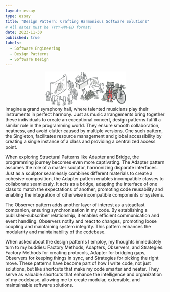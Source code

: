 ```yaml
---
layout: essay
type: essay
title: "Design Pattern: Crafting Harmonious Software Solutions"
# All dates must be YYYY-MM-DD format!
date: 2023-11-30
published: true
labels:
  - Software Engineering
  - Design Patterns
  - Software Design
---
```

<img height="40%" 
     style="display: block;
  margin-left: auto;
  margin-right: auto;
  width: 50%" 
     src="../img/index-design-patterns-3x.png">
Imagine a grand symphony hall, where talented musicians play their instruments in perfect harmony. Just as music arrangements bring together these individuals to create an exceptional concert, design patterns fulfill a similar role in the programming world. They ensure smooth collaboration, neatness, and avoid clutter caused by multiple versions. One such pattern, the Singleton, facilitates resource management and global accessibility by creating a single instance of a class and providing a centralized access point.

When exploring Structural Patterns like Adapter and Bridge, the programming journey becomes even more captivating. The Adapter pattern assumes the role of a master sculptor, harmonizing disparate interfaces. Just as a sculptor seamlessly combines different materials to create a cohesive composition, the Adapter pattern enables incompatible classes to collaborate seamlessly. It acts as a bridge, adapting the interface of one class to match the expectations of another, promoting code reusability and enabling the integration of otherwise incompatible components or systems.

The Observer pattern adds another layer of interest as a steadfast companion, ensuring synchronization in my code. By establishing a publisher-subscriber relationship, it enables efficient communication and event handling. Observers notify and react to changes, promoting loose coupling and maintaining system integrity. This pattern enhances the modularity and maintainability of the codebase.

When asked about the design patterns I employ, my thoughts immediately turn to my buddies: Factory Methods, Adapters, Observers, and Strategies. Factory Methods for creating protocols, Adapter for bridging gaps, Observers for keeping things in sync, and Strategies for picking the right move. These patterns have become part of how I write code, not just solutions, but like shortcuts that make my code smarter and neater. They serve as valuable shortcuts that enhance the intelligence and organization of my codebase, allowing me to create modular, extensible, and maintainable software solutions.

